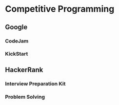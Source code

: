 # Competitive Programming

## Google
### CodeJam
### KickStart

## HackerRank
### Interview Preparation Kit
### Problem Solving
